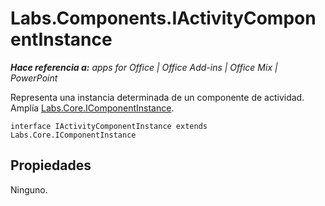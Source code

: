 
# Labs.Components.IActivityComponentInstance

 _**Hace referencia a:** apps for Office | Office Add-ins | Office Mix | PowerPoint_

Representa una instancia determinada de un componente de actividad. Amplía [Labs.Core.IComponentInstance](../../reference/office-mix/labs.core.icomponentinstance.md).

```
interface IActivityComponentInstance extends Labs.Core.IComponentInstance
```


## Propiedades

Ninguno.

